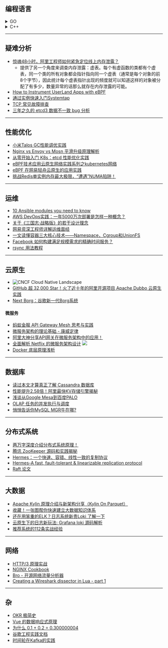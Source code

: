 ## 编程语言

<details>
<summary>GO</summary>

* [Go GC 20 问](https://mp.weixin.qq.com/s/o2oMMh0PF5ZSoYD0XOBY2Q)
* [高频 golang 服务接口超时排查&性能调优](https://mp.weixin.qq.com/s/rDjTqqR0q4VTSQrYFzbR7w)
* [图解Go运行时调度器](https://tonybai.com/2020/03/21/illustrated-tales-of-go-runtime-scheduler/)
* [字节跳动在 Go 网络库上的实践](https://gocn.vip/topics/10372)

</details>

<details>
<summary>C++</summary>

* [C++11中的内存模型](https://www.codedump.info/post/20191214-cxx11-memory-model-1/)

</details>

---
## 疑难分析
* [惊魂48小时，阿里工程师如何紧急定位线上内存泄露？](https://mp.weixin.qq.com/s/DqUwcszyySlYwBolCLKI6g)
    * 提供了另一个角度来调查内存泄露：虚表。每个有虚函数的类都有个虚表，同一个类的所有对象都会指针指向同一个虚表（通常是每个对象的前8个字节），因此统计每个虚表指针出现的频度就可以知道这样的对象被分配了有多少，数量异常的话那么就存在内存泄露的可能。
* [How to Instrument UserLand Apps with eBPF](https://sematext.com/blog/ebpf-userland-apps/)
* [通过实例快速入门Systemtap](https://mp.weixin.qq.com/s/0cno0owlDdDNvioN4XbuDg)
* [TCP 常见故障排查](https://ms2008.github.io/2018/06/01/tcp-troubleshooting/)
* [三年之久的 etcd3 数据不一致 bug 分析](https://mp.weixin.qq.com/s/qittYHY2GUwhFtvsRDaIAQ)

----
## 性能优化
* [小米Talos GC性能调优实践](https://mp.weixin.qq.com/s/xrfaGBkaX8P_7AP8M_Ytcg)
* [Nginx vs Envoy vs Mosn 平滑升级原理解析](https://ms2008.github.io/2019/12/28/hot-upgrade/)
* [从零开始入门 K8s：etcd 性能优化实践](https://www.infoq.cn/article/S4V2cmNeKE186mQmkPVJ)
* [eBPF技术应用云原生网络实践系列之kubernetes网络](https://mp.weixin.qq.com/s/esIk-szcRC6eGkJxbpHcYw)
* [eBPF 在网易轻舟云原生的应用实践](https://mp.weixin.qq.com/s/vfq4dzqJwBCOUNGIPQbO8g)
* [挑战Redis单实例内存最大极限，“遭遇”NUMA陷阱！](https://mp.weixin.qq.com/s/NMYkAnrCIoifDpe42_vPUw)


---
## 运维
* [10 Ansible modules you need to know](https://opensource.com/article/19/9/must-know-ansible-modules)
* [AWS DevOps实践：一年5000万次部署是怎样一种概念？](http://www.yunweipai.com/archives/24630.html)
* [关于《三国志·战略版》的若干设计理念](https://thislinux.com/sanguozhi/)
* [网易资深工程师详解运维面经](https://mp.weixin.qq.com/s/rqLPUPFv9u995JU8jzLRcA)
* [一文读懂容器三大核心技术——Namespace，Cgroup和UnionFS](https://mp.weixin.qq.com/s/SPNIED7RUI61zdyVV5deGA)
* [Facebook 如何构建满足规模需求的精确时间服务？](https://www.infoq.cn/article/gL6CrvIAW9UAaKO7hisB)
* [rsync 用法教程](http://www.ruanyifeng.com/blog/2020/08/rsync.html)

---
## 云原生

* ![CNCF Cloud Native Landscape](https://landscape.cncf.io/images/landscape.png)
* [GitHub 超 32,000 Star！火了近十年的阿里开源项目 Apache Dubbo 云原生实践](https://mp.weixin.qq.com/s/CazUjRc12HGl923MWko9rw)
* [Next Borg：谷歌新一代Borg系统](https://zhuanlan.zhihu.com/p/140903645)

#### 微服务
* [蚂蚁金服 API Gateway Mesh 思考与实践](https://www.infoq.cn/article/azCFGyTDGakZqaLEEDMN)
* [微服务架构的理论基础 - 康威定律](https://my.oschina.net/u/4006148/blog/3162625)
* [阿里大神分享API网关在微服务架构中的应用！](https://mp.weixin.qq.com/s/l4z1wPzrkJymnNDlsgoPaA)
* [全面解析 Netflix 的微服务架构设计](https://www.infoq.cn/article/SWNSmqWvbAAzetL12xMG)
![](https://static001.infoq.cn/resource/image/03/cd/03881a006cc7461fa2de1b4b36790ecd.jpeg)
* [Docker 底层原理浅析](https://card.weibo.com/article/m/show/id/2309404571800766906614?_wb_client_=1)

---

## 数据库

* [读过本文才算真正了解 Cassandra 数据库](https://www.infoq.cn/article/j0mFQ1cNtskBk5rbDpvl)
* [性能提升2.58倍！阿里最快KV存储引擎揭秘](https://mp.weixin.qq.com/s/0IKxbt8MDH6Yqu1f00cwSA)
* [浅谈从Google Mesa到百度PALO](http://neoremind.com/2017/09/%E6%B5%85%E8%B0%88%E4%BB%8Egoogle-mesa%E5%88%B0%E7%99%BE%E5%BA%A6palo/comment-page-1/)
* [OLAP 任务的并发执行与调度](https://io-meter.com/2020/01/04/olap-distributed/)
* [悄悄告诉你MySQL MGR牛在哪?](https://mp.weixin.qq.com/s/NpcfIlp_PI3hArt22J6Bdw)

---
## 分布式系统
* [两万字深度介绍分布式系统原理！](https://mp.weixin.qq.com/s/9hR2OvZg4DfTv0dp6z5GJw)
* [腾讯 ZooKeeper 源码和实践揭秘](https://zhuanlan.zhihu.com/p/134549250)
* [Hermes：一个快速、容错、线性一致的复制协议](https://mp.weixin.qq.com/s/9gaNMn0neWbR_WiAaR08ug)
* [Hermes-A fast, fault-tolerant & linearizable replication protocol](https://hermes-protocol.com/)
* [Raft 论文](https://mp.weixin.qq.com/s/jsYO9cTgTLcN_HVZOy9xHg)

---
## 大数据
* [Apache Kylin 原理介绍与新架构分享（Kylin On Parquet）](https://mp.weixin.qq.com/s/fpjAnfwFCOIOU0dDqs1Q3g)
* [收藏！一张图帮你快速建立大数据知识体系](https://mp.weixin.qq.com/s/j8tP9nTmA7m_MW85MXnExA)
* [还在用笨重的ELK？日志系统新贵Loki 了解一下](https://mp.weixin.qq.com/s/SOKUI4umW1avUKpfKi5U9Q)
* [云原生下的日志新玩法: Grafana loki 源码解析](https://aleiwu.com/post/grafana-loki/)
* [推荐系统的112条实战经验](https://mp.weixin.qq.com/s/WD4kW2vFNkZXf_LqAhY_3Q)

---
## 网络
* [HTTP/3 原理实战](https://mp.weixin.qq.com/s/MHYMOYHqhrAbQ0xtTkV2ig)
* [NGINX
Cookbook](https://www.nginx.com/wp-content/uploads/2017/07/Complete-NGINX-Cookbook-2019.pdf)
* [Bro - 开源网络流量分析器](https://mp.weixin.qq.com/s/mL-vuxL7Otx_Ke31qQSSyw)
* [Creating a Wireshark dissector in Lua - part 1](https://mika-s.github.io/wireshark/lua/dissector/2017/11/04/creating-a-wireshark-dissector-in-lua-1.html)



---
## 杂

* [OKR 极简史](https://arthurchiao.github.io/blog/short-history-of-okr-zh/)
* [Vue 的数据响应式原理](https://www.infoq.cn/article/we3l33H5zGYyg6gC9hRi)
* [为什么 0.1 + 0.2 = 0.300000004](https://draveness.me/whys-the-design-floating-point-arithmetic/)
* [谷歌工程实践文档](https://jimmysong.io/eng-practices/)
* [时间轮在Kafka的实践](https://mp.weixin.qq.com/s/xIWKcWCV_eyH-vQOQWxGUw)
